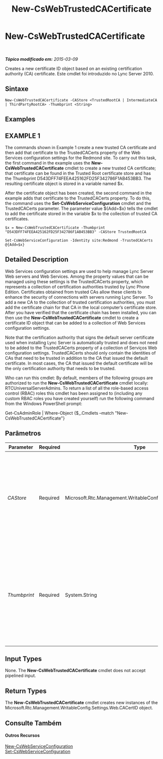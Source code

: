 ﻿---
title: New-CsWebTrustedCACertificate
TOCTitle: New-CsWebTrustedCACertificate
ms:assetid: a0a94971-372a-401a-8ae0-9ff649a9c301
ms:mtpsurl: https://technet.microsoft.com/pt-br/library/Gg412746(v=OCS.15)
ms:contentKeyID: 49307640
ms.date: 05/19/2016
mtps_version: v=OCS.15
ms.translationtype: HT
---

# New-CsWebTrustedCACertificate

 

_**Tópico modificado em:** 2015-03-09_

Creates a new certificate ID object based on an existing certification authority (CA) certificate. Este cmdlet foi introduzido no Lync Server 2010.

## Sintaxe

    New-CsWebTrustedCACertificate -CAStore <TrustedRootCA | IntermediateCA | ThirdPartyRootCA> -Thumbprint <String>

## Examples

## EXAMPLE 1

The commands shown in Example 1 create a new trusted CA certificate and then add that certificate to the TrustedCACerts property of the Web Services configuration settings for the Redmond site. To carry out this task, the first command in the example uses the **New-CsWebTrustedCACertificate** cmdlet to create a new trusted CA certificate; that certificate can be found in the Trusted Root certificate store and has the Thumbprint D543DFF74FEEA425162FD25F342786F1AB453BB3. The resulting certificate object is stored in a variable named $x.

After the certificate object has been created, the second command in the example adds that certificate to the TrustedCACerts property. To do this, the command uses the **Set-CsWebServiceConfiguration** cmdlet and the TrustedCACerts parameter. The parameter value ${Add=$x} tells the cmdlet to add the certificate stored in the variable $x to the collection of trusted CA certificates.

    $x = New-CsWebTrustedCACertificate -Thumbprint "D543DFF74FEEA425162FD25F342786F1AB453BB3" -CAStore TrustedRootCA
    
    Set-CsWebServiceConfiguration -Identity site:Redmond -TrustedCACerts @{Add=$x}

## Detailed Description

Web Services configuration settings are used to help manage Lync Server Web servers and Web Services. Among the property values that can be managed using these settings is the TrustedCACerts property, which represents a collection of certification authorities trusted by Lync Phone Edition. Certificates obtained from trusted CAs allow these clients to enhance the security of connections with servers running Lync Server. To add a new CA to the collection of trusted certification authorities, you must add the certificate chain for that CA in the local computer’s certificate store. After you have verified that the certificate chain has been installed, you can then use the **New-CsWebTrustedCACertificate** cmdlet to create a certificate ID object that can be added to a collection of Web Services configuration settings.

Note that the certification authority that signs the default server certificate used when installing Lync Server is automatically trusted and does not need to be added to the TrustedCACerts property of a collection of Serviços Web configuration settings. TrustedCACerts should only contain the identities of CAs that need to be trusted in addition to the CA that issued the default certificate. In most cases, the CA that issued the default certificate will be the only certification authority that needs to be trusted.

Who can run this cmdlet: By default, members of the following groups are authorized to run the **New-CsWebTrustedCACertificate** cmdlet locally: RTCUniversalServerAdmins. To return a list of all the role-based access control (RBAC) roles this cmdlet has been assigned to (including any custom RBAC roles you have created yourself) run the following command from the Windows PowerShell prompt:

Get-CsAdminRole | Where-Object {$\_.Cmdlets –match "New-CsWebTrustedCACertificate"}

## Parâmetros


<table>
<colgroup>
<col style="width: 25%" />
<col style="width: 25%" />
<col style="width: 25%" />
<col style="width: 25%" />
</colgroup>
<thead>
<tr class="header">
<th>Parameter</th>
<th>Required</th>
<th>Type</th>
<th>Description</th>
</tr>
</thead>
<tbody>
<tr class="odd">
<td><p><em>CAStore</em></p></td>
<td><p>Required</p></td>
<td><p>Microsoft.Rtc.Management.WritableConfig.Settings.Web.CAStore</p></td>
<td><p>Indicates the name of the certificate store (on the local computer) where the certificate is stored. Valid values are:</p>
<p>TrustedRootCA</p>
<p>IntermediateCA</p>
<p>ThirdPartyRootCA</p></td>
</tr>
<tr class="even">
<td><p><em>Thumbprint</em></p></td>
<td><p>Required</p></td>
<td><p>System.String</p></td>
<td><p>Thumbprint of the certificate which should be trusted by Lync Phone Edition . You can retrieve certificate issuer and thumbprint values by running this command:</p>
<p>Get-CsCertificate | Select-Object Issuer, Thumbprint.</p></td>
</tr>
</tbody>
</table>


## Input Types

None. The **New-CsWebTrustedCACertificate** cmdlet does not accept pipelined input.

## Return Types

The **New-CsWebTrustedCACertificate** cmdlet creates new instances of the Microsoft.Rtc.Management.WritableConfig.Settings.Web.CACertID object.

## Consulte Também

#### Outros Recursos

[New-CsWebServiceConfiguration](new-cswebserviceconfiguration.md)  
[Set-CsWebServiceConfiguration](set-cswebserviceconfiguration.md)

